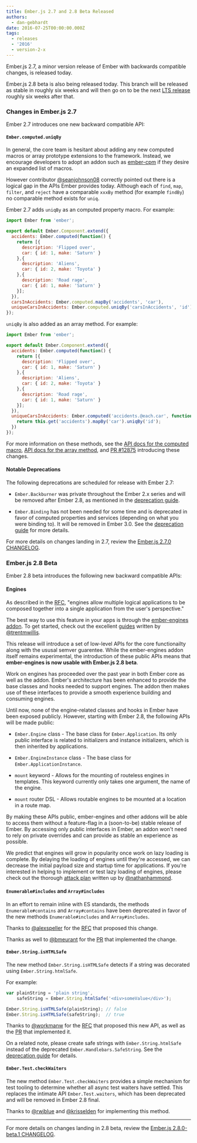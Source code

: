 ```yaml
---
title: Ember.js 2.7 and 2.8 Beta Released
authors:
  - dan-gebhardt
date: 2016-07-25T00:00:00.000Z
tags:
  - releases
  - '2016'
  - version-2-x
---
```



Ember.js 2.7, a minor version release of Ember with backwards compatible
changes, is released today.

Ember.js 2.8 beta is also being released today. This branch will be released as
stable in roughly six weeks and will then go on to be the next [LTS release](/blog/2016/02/25/announcing-embers-first-lts.html)
roughly six weeks after that.

### Changes in Ember.js 2.7

Ember 2.7 introduces one new backward compatible API:

#### `Ember.computed.uniqBy`

In general, the core team is hesitant about adding any new computed macros
or array prototype extensions to the framework. Instead, we encourage developers
to adopt an addon such as [ember-cpm](https://github.com/cibernox/ember-cpm)
if they desire an expanded list of macros.

However contributor [@seanjohnson08](https://github.com/seanjohnson08) correctly
pointed out there is a logical gap in the APIs Ember provides today. Although
each of `find`, `map`, `filter`, and `reject` have a comparable `xxxBy` method
(for example `findBy`) no comparable method exists for `uniq`.

Ember 2.7 adds `uniqBy` as an computed property macro. For example:

```javascript
import Ember from 'ember';

export default Ember.Component.extend({
  accidents: Ember.computed(function() {
    return [{
      description: 'Flipped over',
      car: { id: 1, make: 'Saturn' }
    },{
      description: 'Aliens',
      car: { id: 2, make: 'Toyota' }
    },{
      description: 'Road rage',
      car: { id: 1, make: 'Saturn' }
    }];
  }),
  carsInAccidents: Ember.computed.mapBy('accidents', 'car'),
  uniqueCarsInAccidents: Ember.computed.uniqBy('carsInAccidents', 'id')
});
```

`uniqBy` is also added as an array method. For example:

```javascript
import Ember from 'ember';

export default Ember.Component.extend({
  accidents: Ember.computed(function() {
    return [{
      description: 'Flipped over',
      car: { id: 1, make: 'Saturn' }
    },{
      description: 'Aliens',
      car: { id: 2, make: 'Toyota' }
    },{
      description: 'Road rage',
      car: { id: 1, make: 'Saturn' }
    }];
  }),
  uniqueCarsInAccidents: Ember.computed('accidents.@each.car', function() {
    return this.get('accidents').mapBy('car').uniqBy('id');
  })
});
```

For more information on these methods, see the [API docs for the computed
macro](http://emberjs.com/api/classes/Ember.computed.html#method_uniqBy), [API
docs for the array
method](http://emberjs.com/api/classes/Ember.Array.html#method_uniqBy), and
[PR #12875](https://github.com/emberjs/ember.js/pull/12875) introducing these
changes.

#### Notable Deprecations

The following deprecations are scheduled for release with Ember 2.7:

* `Ember.Backburner` was private throughout the Ember 2.x series and will be
  removed after Ember 2.8, as mentioned in the
  [deprecation guide](http://emberjs.com/deprecations/v2.x/#toc_ember-backburner).

* `Ember.Binding` has not been needed for some time and is deprecated in favor
  of computed properties and services (depending on what you were binding to).
  It will be removed in Ember 3.0. See the
  [deprecation guide](http://emberjs.com/deprecations/v2.x/#toc_ember-binding)
  for more details.

For more details on changes landing in 2.7, review the
[Ember.js 2.7.0 CHANGELOG](https://github.com/emberjs/ember.js/blob/v2.7.0/CHANGELOG.md).

### Ember.js 2.8 Beta

Ember 2.8 beta introduces the following new backward compatible APIs:

#### Engines

As described in the [RFC](https://github.com/emberjs/rfcs/pull/10), "engines
allow multiple logical applications to be composed together into a single
application from the user's perspective."

The best way to use this feature in your apps is through the [ember-engines addon](http://github.com/dgeb/ember-engines).
To get started, check out the excellent [guides](https://github.com/dgeb/ember-engines/blob/master/guides/01-introduction.md)
written by [@trentmwillis](https://github.com/trentmwillis).

This release will introduce a set of low-level APIs for the core functionailty
along with the ususal semver guarentee. While the ember-engines addon itself
remains experimental, the introduction of these public APIs means that **ember-engines
is now usable with Ember.js 2.8 beta**.

Work on engines has proceeded over the past year in both Ember core as well as
the addon. Ember's architecture has been enhanced to provide the base classes
and hooks needed to support engines. The addon then makes use of these interfaces
to provide a smooth experience building and consuming engines.

Until now, none of the engine-related classes and hooks in Ember have been
exposed publicly. However, starting with Ember 2.8, the following APIs will be
made public:

* `Ember.Engine` class - The base class for `Ember.Application`. Its only public
  interface is related to initializers and instance initializers, which is
  then inherited by applications.

* `Ember.EngineInstance` class - The base class for `Ember.ApplicationInstance`.

* `mount` keyword - Allows for the mounting of routeless engines in templates.
  This keyword currently only takes one argument, the name of the engine.

* `mount` router DSL - Allows routable engines to be mounted at a location in
  a route map.

By making these APIs public, ember-engines and other addons will be able to
access them without a feature-flag in a (soon-to-be) stable release of Ember. By
accessing only public interfaces in Ember, an addon won't need to rely on
private overrides and can provide as stable an experience as possible.

We predict that engines will grow in popularity once work on lazy loading is
complete. By delaying the loading of engines until they're accessed, we can
decrease the initial payload size and startup time for applications. If you're
interested in helping to implement or test lazy loading of engines, please check
out the thorough [attack plan](https://github.com/dgeb/ember-engines/issues/154)
written up by [@nathanhammond](https://github.com/nathanhammond).

#### `Enumerable#includes` and `Array#includes`

In an effort to remain inline with ES standards, the methods
`Enumerable#contains` and `Array#contains` have been deprecated in favor of the
new methods `Enumerable#includes` and `Array#includes`.

Thanks to [@alexspeller](https://github.com/alexspeller) for the [RFC](https://github.com/emberjs/rfcs/blob/master/text/0136-contains-to-includes.md)
that proposed this change.

Thanks as well to [@bmeurant](https://github.com/bmeurant) for the
[PR](https://github.com/emberjs/ember.js/pull/13553) that implemented the change.

#### `Ember.String.isHTMLSafe`

The new method `Ember.String.isHTMLSafe` detects if a string was decorated using
`Ember.String.htmlSafe`.

For example:

```javascript
var plainString = 'plain string',
    safeString = Ember.String.htmlSafe('<div>someValue</div>');

Ember.String.isHTMLSafe(plainString); // false
Ember.String.isHTMLSafe(safeString);  // true
```

Thanks to [@workmanw](https://github.com/workmanw) for the
[RFC](https://github.com/emberjs/rfcs/pull/139) that proposed this new API, as
well as the [PR](https://github.com/emberjs/ember.js/pull/13666) that
implemented it.

On a related note, please create safe strings with `Ember.String.htmlSafe`
instead of the deprecated `Ember.Handlebars.SafeString`. See the [deprecation
guide](http://emberjs.com/deprecations/v2.x/#toc_use-ember-string-htmlsafe-over-ember-handlebars-safestring)
for details.

#### `Ember.Test.checkWaiters`

<!-- alex ignore simple -->
The new method `Ember.Test.checkWaiters` provides a simple mechanism for test
tooling to determine whether all async test waiters have settled. This replaces
the intimate API `Ember.Test.waiters`, which has been deprecated and will be
removed in Ember 2.8 final.

Thanks to [@rwjblue](https://github.com/rwjblue) and
[@krisselden](https://github.com/krisselden) for implementing this method.

----

For more details on changes landing in 2.8 beta, review the
[Ember.js 2.8.0-beta.1 CHANGELOG](https://github.com/emberjs/ember.js/blob/v2.8.0-beta.1/CHANGELOG.md).
